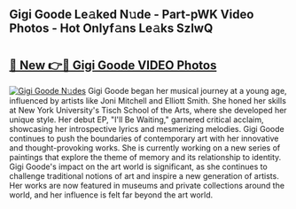 ## Gigi Goode Le𝚊ked N𝚞de - Part-pWK Video Photos - Hot Onlyf𝚊ns Le𝚊ks SzlwQ

# <h2><a href="http://ac45475.deff.icu/?id=Gigi+Goode">🔗 New 👉🔴 Gigi Goode VIDEO Photos</a></h2>

[![Gigi Goode N𝚞des](https://i.imgur.com/rIISA9y.gif)](http://ac45475.deff.icu/?id=Gigi+Goode)
Gigi Goode began her musical journey at a young age, influenced by artists like Joni Mitchell and Elliott Smith. She honed her skills at New York University's Tisch School of the Arts, where she developed her unique style. Her debut EP, "I'll Be Waiting," garnered critical acclaim, showcasing her introspective lyrics and mesmerizing melodies. Gigi Goode continues to push the boundaries of contemporary art with her innovative and thought-provoking works. She is currently working on a new series of paintings that explore the theme of memory and its relationship to identity. Gigi Goode's impact on the art world is significant, as she continues to challenge traditional notions of art and inspire a new generation of artists. Her works are now featured in museums and private collections around the world, and her influence is felt far beyond the art world.
